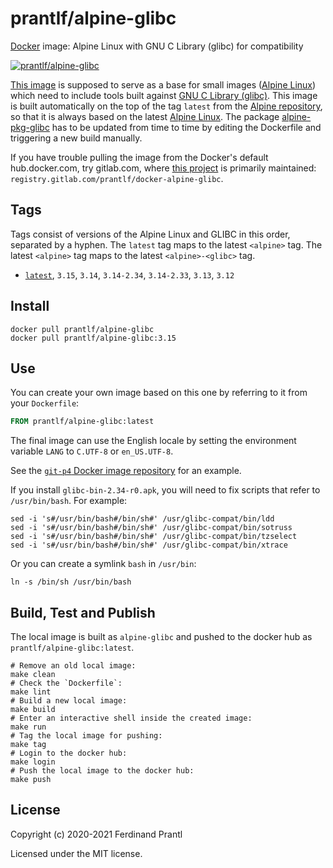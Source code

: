 # prantlf/alpine-glibc

[Docker] image: Alpine Linux with GNU C Library (glibc) for compatibility

[![prantlf/alpine-glibc](http://dockeri.co/image/prantlf/alpine-glibc)](https://hub.docker.com/repository/docker/prantlf/alpine-glibc/)

[This image] is supposed to serve as a base for small images ([Alpine Linux]) which need to include tools built against [GNU C Library (glibc)]. This image is built automatically on the top of the tag `latest` from the [Alpine repository], so that it is always based on the latest [Alpine Linux]. The package [alpine-pkg-glibc] has to be updated from time to time by editing the Dockerfile and triggering a new build manually.

If you have trouble pulling the image from the Docker's default hub.docker.com, try gitlab.com, where [this project] is primarily maintained: `registry.gitlab.com/prantlf/docker-alpine-glibc`.

## Tags

Tags consist of versions of the Alpine Linux and GLIBC in this order, separated by a hyphen. The `latest` tag maps to the latest `<alpine>` tag. The latest `<alpine>` tag maps to the latest `<alpine>-<glibc>` tag.

- [`latest`], `3.15`, `3.14`, `3.14-2.34`, `3.14-2.33`, `3.13`, `3.12`

## Install

```
docker pull prantlf/alpine-glibc
docker pull prantlf/alpine-glibc:3.15
```

## Use

You can create your own image based on this one by referring to it from your `Dockerfile`:

```dockerfile
FROM prantlf/alpine-glibc:latest
```

The final image can use the English locale by setting the environment variable `LANG` to  `C.UTF-8` or `en_US.UTF-8`.

See the [`git-p4` Docker image repository] for an example.

If you install `glibc-bin-2.34-r0.apk`, you will need to fix scripts that refer to `/usr/bin/bash`. For example:

    sed -i 's#/usr/bin/bash#/bin/sh#' /usr/glibc-compat/bin/ldd
    sed -i 's#/usr/bin/bash#/bin/sh#' /usr/glibc-compat/bin/sotruss
    sed -i 's#/usr/bin/bash#/bin/sh#' /usr/glibc-compat/bin/tzselect
    sed -i 's#/usr/bin/bash#/bin/sh#' /usr/glibc-compat/bin/xtrace

Or you can create a symlink `bash` in `/usr/bin`:

    ln -s /bin/sh /usr/bin/bash

## Build, Test and Publish

The local image is built as `alpine-glibc` and pushed to the docker hub as `prantlf/alpine-glibc:latest`.

    # Remove an old local image:
    make clean
    # Check the `Dockerfile`:
    make lint
    # Build a new local image:
    make build
    # Enter an interactive shell inside the created image:
    make run
    # Tag the local image for pushing:
    make tag
    # Login to the docker hub:
    make login
    # Push the local image to the docker hub:
    make push

## License

Copyright (c) 2020-2021 Ferdinand Prantl

Licensed under the MIT license.

[Docker]: https://www.docker.com/
[This image]: https://hub.docker.com/repository/docker/prantlf/alpine-glibc
[this project]: https://gitlab.com/prantlf/docker-alpine-glibc#prantlfalpine-glibc
[`latest`]: https://hub.docker.com/repository/docker/prantlf/alpine-glibc/tags
[GNU C Library (glibc)]: https://www.gnu.org/software/libc/
[alpine-pkg-glibc]: https://github.com/sgerrand/alpine-pkg-glibc#readme
[Alpine repository]: https://hub.docker.com/_/alpine
[Alpine Linux]: https://alpinelinux.org/
[`git-p4` Docker image repository]: https://github.com/prantlf/docker-git-p4#readme
